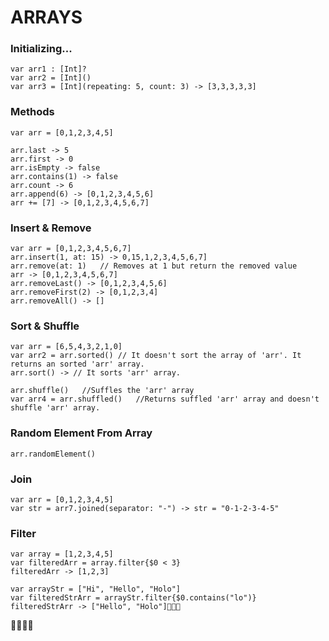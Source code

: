 # ARRAYS

### Initializing...

    var arr1 : [Int]?
    var arr2 = [Int]()
    var arr3 = [Int](repeating: 5, count: 3) -> [3,3,3,3,3]
    

### Methods

    var arr = [0,1,2,3,4,5]

    arr.last -> 5
    arr.first -> 0
    arr.isEmpty -> false
    arr.contains(1) -> false
    arr.count -> 6
    arr.append(6) -> [0,1,2,3,4,5,6]
    arr += [7] -> [0,1,2,3,4,5,6,7]
 
 ### Insert & Remove
 
    var arr = [0,1,2,3,4,5,6,7]
    arr.insert(1, at: 15) -> 0,15,1,2,3,4,5,6,7]
    arr.remove(at: 1)   // Removes at 1 but return the removed value
    arr -> [0,1,2,3,4,5,6,7]
    arr.removeLast() -> [0,1,2,3,4,5,6]
    arr.removeFirst(2) -> [0,1,2,3,4]
    arr.removeAll() -> []
 
 ### Sort & Shuffle
 

    var arr = [6,5,4,3,2,1,0]
    var arr2 = arr.sorted() // It doesn't sort the array of 'arr'. It returns an sorted 'arr' array.
    arr.sort() -> // It sorts 'arr' array.
    
    arr.shuffle()   //Suffles the 'arr' array
    var arr4 = arr.shuffled()   //Returns suffled 'arr' array and doesn't shuffle 'arr' array.
    
    
### Random Element From Array
    
    arr.randomElement()
    
### Join
  
    var arr = [0,1,2,3,4,5]
    var str = arr7.joined(separator: "-") -> str = "0-1-2-3-4-5"
  
  
### Filter
    
    var array = [1,2,3,4,5]
    var filteredArr = array.filter{$0 < 3}
    filteredArr -> [1,2,3]

    var arrayStr = ["Hi", "Hello", "Holo"]
    var filteredStrArr = arrayStr.filter{$0.contains("lo")}
    filteredStrArr -> ["Hello", "Holo"]
    


